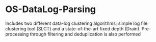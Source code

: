 # OS-DataLog-Parsing
Includes two different data-log clustering algorithms; simple log file clustering tool (SLCT) and a state-of-the-art fixed depth (Drain). Pre-processing through filtering and deduplication is also performed  
